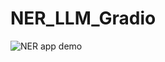 # NER_LLM_Gradio

![NER app demo](https://github.com/b-fakhar/NER_LLM_Gradio/assets/59096353/35dc22df-d3bc-48d2-9730-fe3779532887)
